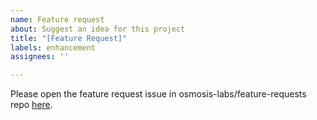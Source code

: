 ```yaml
---
name: Feature request
about: Suggest an idea for this project
title: "[Feature Request]"
labels: enhancement
assignees: ''

---
```


Please open the feature request issue in osmosis-labs/feature-requests repo [here](https://github.com/osmosis-labs/feature-requests/issues).